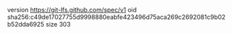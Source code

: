 version https://git-lfs.github.com/spec/v1
oid sha256:c49de17027755d9998880eabfe423496d75aca269c2692081c9b02b52dda6925
size 303
